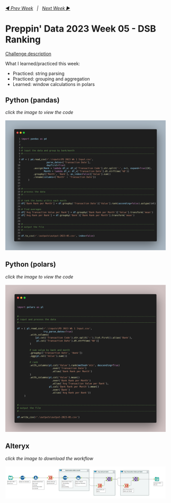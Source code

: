 <h6><a href="..\preppin-data-2023-04\README.md">◀  Prev Week</a>&nbsp;&nbsp;&nbsp;|&nbsp;&nbsp;&nbsp;<a href="..\preppin-data-2023-06\README.md">Next Week  ▶</a></h6>

# Preppin' Data 2023 Week 05 - DSB Ranking

[Challenge description](https://preppindata.blogspot.com/2023/02/2023-week-5-dsb-ranking.html)

What I learned/practiced this week:
* Practiced: string parsing
* Practiced: grouping and aggregation
* Learned: window calculations in polars

## Python (pandas)
<i>click the image to view the code</i><br>
<br>
<a href="preppin-data-2023-05.py">
<img src="img-python-code-2023-05.png?raw=true" alt="Python code (pandas)">
</a>

## Python (polars)
<i>click the image to view the code</i><br>
<br>
<a href="preppin-data-2023-05-polars.py">
<img src="img-python-code-2023-05-polars.png?raw=true" alt="Python code (polars)">
</a>

## Alteryx
<i>click the image to download the workflow</i><br>
<br>
<a href="preppin-data-2023-05.yxzp">
<img src="img-alteryx-2023-05.png?raw=true" alt="Alteryx workflow">
</a>